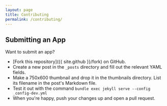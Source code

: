 ```yaml
---
layout: page
title: Contributing
permalink: /contributing/
---
```


## Submitting an App

Want to submit an app?

- [Fork this repository]({{ site.github }}/fork) on GitHub.
- Create a new post in the `_posts` directory and fill out the relevant
  YAML fields.
- Make a 750x600 thumbnail and drop it in the thumbnails directory.
  List its filename in the post's Markdown file.
- Test it out with the command `bundle exec jekyll serve --config _config-dev.yml`
- When you're happy, push your changes up and open a pull request.
